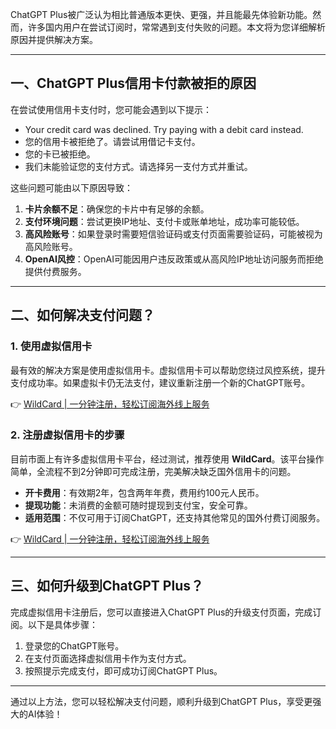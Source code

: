 ChatGPT Plus被广泛认为相比普通版本更快、更强，并且能最先体验新功能。然而，许多国内用户在尝试订阅时，常常遇到支付失败的问题。本文将为您详细解析原因并提供解决方案。

---

## 一、ChatGPT Plus信用卡付款被拒的原因

在尝试使用信用卡支付时，您可能会遇到以下提示：

- Your credit card was declined. Try paying with a debit card instead.
- 您的信用卡被拒绝了。请尝试用借记卡支付。
- 您的卡已被拒绝。
- 我们未能验证您的支付方式。请选择另一支付方式并重试。

这些问题可能由以下原因导致：

1. **卡片余额不足**：确保您的卡片中有足够的余额。
2. **支付环境问题**：尝试更换IP地址、支付卡或账单地址，成功率可能较低。
3. **高风险账号**：如果登录时需要短信验证码或支付页面需要验证码，可能被视为高风险账号。
4. **OpenAI风控**：OpenAI可能因用户违反政策或从高风险IP地址访问服务而拒绝提供付费服务。

---

## 二、如何解决支付问题？

### 1. 使用虚拟信用卡

最有效的解决方案是使用虚拟信用卡。虚拟信用卡可以帮助您绕过风控系统，提升支付成功率。如果虚拟卡仍无法支付，建议重新注册一个新的ChatGPT账号。

👉 [WildCard | 一分钟注册，轻松订阅海外线上服务](https://bit.ly/bewildcard)

### 2. 注册虚拟信用卡的步骤

目前市面上有许多虚拟信用卡平台，经过测试，推荐使用 **WildCard**。该平台操作简单，全流程不到2分钟即可完成注册，完美解决缺乏国外信用卡的问题。

- **开卡费用**：有效期2年，包含两年年费，费用约100元人民币。
- **提现功能**：未消费的金额可随时提现到支付宝，安全可靠。
- **适用范围**：不仅可用于订阅ChatGPT，还支持其他常见的国外付费订阅服务。

👉 [WildCard | 一分钟注册，轻松订阅海外线上服务](https://bit.ly/bewildcard)

---

## 三、如何升级到ChatGPT Plus？

完成虚拟信用卡注册后，您可以直接进入ChatGPT Plus的升级支付页面，完成订阅。以下是具体步骤：

1. 登录您的ChatGPT账号。
2. 在支付页面选择虚拟信用卡作为支付方式。
3. 按照提示完成支付，即可成功订阅ChatGPT Plus。

---

通过以上方法，您可以轻松解决支付问题，顺利升级到ChatGPT Plus，享受更强大的AI体验！